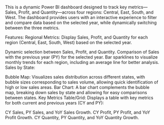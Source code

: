 This is a dynamic Power BI dashboard designed to track key metrics—Sales, Profit, and Quantity—across four regions: Central, East, South, and West. The dashboard provides users with an interactive experience to filter and compare data based on the selected year, while dynamically switching between the three metrics.

Features:
Regional Metrics: Display Sales, Profit, and Quantity for each region (Central, East, South, West) based on the selected year.

Dynamic selection between Sales, Profit, and Quantity.
Comparison of Sales with the previous year (PY) for the selected year.
Bar sparklines to visualize monthly trends for each region, including an average line for better analysis.
Sales by State:

Bubble Map: Visualizes sales distribution across different states, with bubble sizes corresponding to sales volume, allowing quick identification of high or low sales areas.
Bar Chart: A bar chart complements the bubble map, breaking down sales by state and allowing for easy comparisons between states.
Key Metrics Table/Grid: Displays a table with key metrics for both current and previous years (CY and PY):

CY Sales, PY Sales, and YoY Sales Growth.
CY Profit, PY Profit, and YoY Profit Growth.
CY Quantity, PY Quantity, and YoY Quantity Growth.
